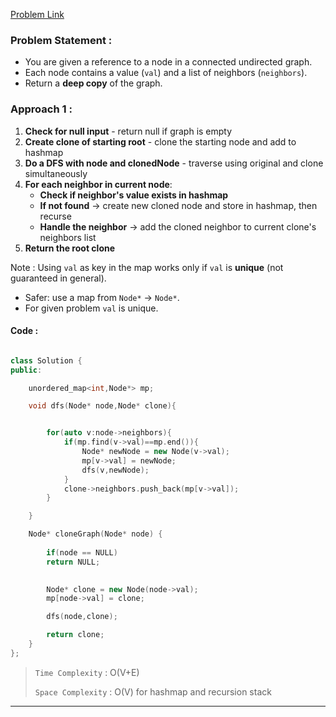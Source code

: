 [Problem Link](https://leetcode.com/problems/clone-graph/description/)
### Problem Statement : 

- You are given a reference to a node in a connected undirected graph.
- Each node contains a value (`val`) and a list of neighbors (`neighbors`).
- Return a **deep copy** of the graph.


### Approach 1 :

1. **Check for null input** - return null if graph is empty
2. **Create clone of starting root** - clone the starting node and add to hashmap
3. **Do a DFS with node and clonedNode** - traverse using original and clone simultaneously
4. **For each neighbor in current node**:
    - **Check if neighbor's value exists in hashmap**
    - **If not found** → create new cloned node and store in hashmap, then recurse
    - **Handle the neighbor** → add the cloned neighbor to current clone's neighbors list
5. **Return the root clone**

Note :
Using `val` as key in the map works only if `val` is **unique** (not guaranteed in general).
- Safer: use a map from `Node*` → `Node*`.
- For given problem `val` is unique.
#### Code :

``` cpp

class Solution {
public:

    unordered_map<int,Node*> mp;

    void dfs(Node* node,Node* clone){


        for(auto v:node->neighbors){
            if(mp.find(v->val)==mp.end()){
                Node* newNode = new Node(v->val);
                mp[v->val] = newNode;
                dfs(v,newNode);
            }
            clone->neighbors.push_back(mp[v->val]);
        }

    }

    Node* cloneGraph(Node* node) {
        
        if(node == NULL)
        return NULL;

        
        Node* clone = new Node(node->val);
        mp[node->val] = clone;

        dfs(node,clone);

        return clone;
    }
};
```


> `Time Complexity` : O(V+E)
> 
> `Space Complexity` : O(V) for hashmap and recursion stack

---


